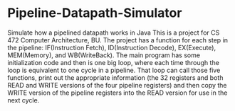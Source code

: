# Pipeline-Datapath-Simulator
Simulate how a pipelined datapath works in Java
This is a project for CS 472 Computer Architecture, BU.
The project has a function for each step in the pipeline: IF(Instruction Fetch), ID(Instruction Decode), EX(Execute), MEM(Memory), and WB(WriteBack). The main program has some initialization code and then is one big loop, where each time through the loop is equivalent to one cycle in a pipeline. That loop can call those five functions, print out the appropriate information (the 32 registers and both READ and WRITE versions of the four pipeline registers) and then copy the WRITE version of the pipeline registers into the READ version for use in the next cycle.
